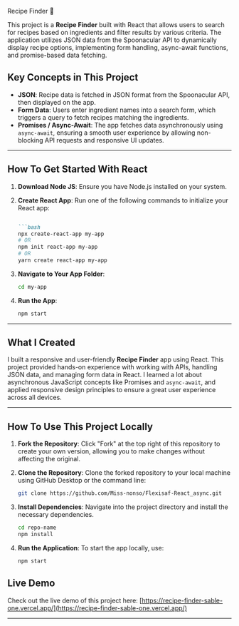 Recipe Finder 🍲


This project is a **Recipe Finder** built with React that allows users to search for recipes based on ingredients and filter results by various criteria. The application utilizes JSON data from the Spoonacular API to dynamically display recipe options, implementing form handling, async-await functions, and promise-based data fetching.

## Key Concepts in This Project

- **JSON**: Recipe data is fetched in JSON format from the Spoonacular API, then displayed on the app.
- **Form Data**: Users enter ingredient names into a search form, which triggers a query to fetch recipes matching the ingredients.
- **Promises / Async-Await**: The app fetches data asynchronously using `async-await`, ensuring a smooth user experience by allowing non-blocking API requests and responsive UI updates.

---

## How To Get Started With React

1. **Download Node JS**: Ensure you have Node.js installed on your system.
2. **Create React App**: Run one of the following commands to initialize your React app:
   ```markdown

   ```bash
   npx create-react-app my-app
   # OR
   npm init react-app my-app
   # OR
   yarn create react-app my-app
   ```

4. **Navigate to Your App Folder**:

   ```bash
   cd my-app
   ```

5. **Run the App**:

   ```bash
   npm start
   ```

---

## What I Created

I built a responsive and user-friendly **Recipe Finder** app using React. This project provided hands-on experience with working with APIs, handling JSON data, and managing form data in React. I learned a lot about asynchronous JavaScript concepts like Promises and `async-await`, and applied responsive design principles to ensure a great user experience across all devices.

---

## How To Use This Project Locally

1. **Fork the Repository**: Click "Fork" at the top right of this repository to create your own version, allowing you to make changes without affecting the original.

2. **Clone the Repository**: Clone the forked repository to your local machine using GitHub Desktop or the command line:

   ```bash
   git clone https://github.com/Miss-nonso/Flexisaf-React_async.git
   ```

3. **Install Dependencies**: Navigate into the project directory and install the necessary dependencies.

   ```bash
   cd repo-name
   npm install
   ```

4. **Run the Application**: To start the app locally, use:

   ```bash
   npm start
   ```

## Live Demo

Check out the live demo of this project here: [https://recipe-finder-sable-one.vercel.app/](https://recipe-finder-sable-one.vercel.app/)

--- 


